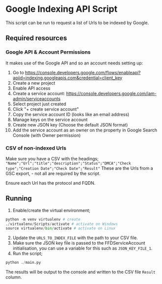 # Google Indexing API Script
This script can be run to request a list of Urls to be indexed by Google.

## Required resources

### Google API & Account Permissions
It makes use of the Google API and so an account needs setting up:
1. Go to https://console.developers.google.com/flows/enableapi?apiid=indexing.googleapis.com&credential=client_key
2. Create a new project
3. Enable API access
4. Create a service account: https://console.developers.google.com/iam-admin/serviceaccounts
5. Select project just created
6. Click "+ create service account"
7. Copy the service account ID (looks like an email address)
8. Manage keys on the service account
9. Create new JSON key (Choose the default JSON format)
10. Add the service account as an owner on the property in Google Search Console (with Owner permission)

### CSV of non-indexed Urls
Make sure you have a CSV with the headings;
`"Name";"Url";"title";"description";"Status";"DMCA";"Check type";"Creation Date";"Check Date";"Result"`
These are the Urls from a GSC export, - not all are required by the script.

Ensure each Url has the protocol and FQDN.

## Running

1. Enable/create the virtual environment;
```python
python -m venv virtualenv # create
./virtualenv/Scripts/activate # activate on Windows
source virtualenv/bin/activate # activate on Linux
```
2. Update the `URLS_TO_INDEX_FILE` with the path to your CSV file.
3. Make sure the JSON key file is passed to the FFDServiceAccount initialisation, you can use a variable for this such as `JSON_KEY_FILE_1`.
4. Run the script;
```python
python ./main.py
```

The results will be output to the console and written to the CSV file `Result` column.